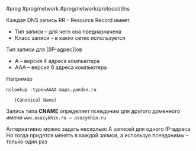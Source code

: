 #prog #prog/network #prog/network/protocol/dns 

Каждая DNS запись RR – Resource Record имеет
- Тип записи – для чего она предназначена
- Класс записи – в каких сетях используется

Тип записи для [[IP-адрес]]ов
- A – версия 4 адреса компьютера
- ААА – версия 6 адреса компьютера

Например
```
nslookup -type=AAAA maps.yandex.ru
```


	   (Canonical Name)
Запись типа **CNAME** определяет псевдоним для другого доменного имени
`www.asozykhin.ru → asozykhin.ru`

Алтернативно можно задать несколько А записей для одного IP-адреса
Но тогда придется менять в каждой записи, а используя псевдонимы – только один раз
